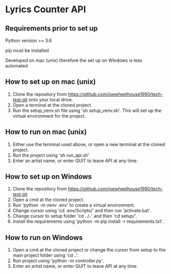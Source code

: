 # Lyrics Counter API
## Requirements prior to set up
Python version >= 3.6

pip must be installed

Developed on mac (unix) therefore the set up on Windows is less automated
## How to set up on mac (unix)
1. Clone the repository from https://github.com/joewheelhouse1990/tech-test.git onto your local drive.
2. Open a terminal at the cloned project.
3. Run the setup_venv.sh file using 'sh setup_venv.sh'. This will set up the virtual environment for the project.

## How to run on mac (unix)
1. Either use the terminal used above, or open a new terminal at the cloned project.
2. Run the project using 'sh run_api.sh'
3. Enter an artist name, or enter QUIT to leave API at any time.

## How to set up on Windows
1. Clone the repository from https://github.com/joewheelhouse1990/tech-test.git
2. Open a cmd at the cloned project.
3. Run 'python -m venv .env' to create a virtual environment.
4. Change cursor using 'cd .env/Scripts/' and then run 'activate.bat'.
5. Change cursor to setup folder 'cd ../..' and then 'cd setup/'.
6. Install the requirements using 'python -m pip install -r requirements.txt'.

## How to run on Windows
1. Open a cmd at the cloned project or change the cursor from setup to the main project folder using 'cd ..'.
2. Run project using 'python -m controller.py'.
3. Enter an artist name, or enter QUIT to leave API at any time.